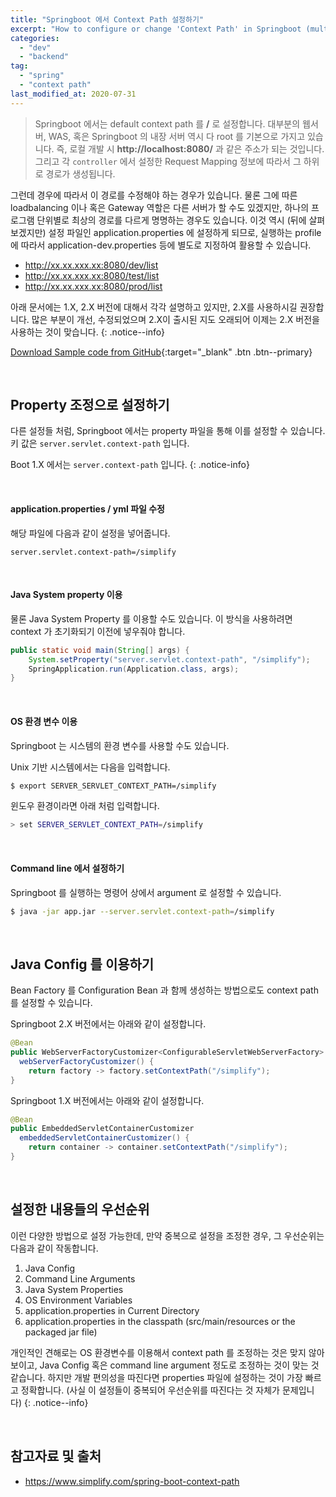 ```yaml
---
title: "Springboot 에서 Context Path 설정하기"
excerpt: "How to configure or change 'Context Path' in Springboot (multiple options for this setting)"
categories:
  - "dev"
  - "backend"
tag:
  - "spring"
  - "context path"
last_modified_at: 2020-07-31
---
```


> Springboot 에서는 default context path 를 **/** 로 설정합니다. 대부분의 웹서버, WAS, 혹은 Springboot 의 내장 서버 역시 다 root 를 기본으로 가지고 있습니다. 즉, 로컬 개발 시 **http://localhost:8080/** 과 같은 주소가 되는 것입니다. 그리고 각 `controller` 에서 설정한 Request Mapping 정보에 따라서 그 하위로 경로가 생성됩니다. 

그런데 경우에 따라서 이 경로를 수정해야 하는 경우가 있습니다. 물론 그에 따른 loadbalancing 이나 혹은 Gateway 역할은 다른 서버가 할 수도 있겠지만, 하나의 프로그램 단위별로 최상의 경로를 다르게 명명하는 경우도 있습니다. 이것 역시 (뒤에 살펴보겠지만) 설정 파일인 application.properties 에 설정하게 되므로, 실행하는 profile 에 따라서 application-dev.properties 등에 별도로 지정하여 활용할 수 있습니다. 

- http://xx.xx.xxx.xx:8080/dev/list
- http://xx.xx.xxx.xx:8080/test/list
- http://xx.xx.xxx.xx:8080/prod/list

아래 문서에는 1.X, 2.X 버전에 대해서 각각 설명하고 있지만, 2.X를 사용하시길 권장합니다. 많은 부분이 개선, 수정되었으며 2.X이 출시된 지도 오래되어 이제는 2.X 버전을 사용하는 것이 맞습니다.
{: .notice--info}

[Download Sample code from GitHub](https://github.com/Simplify-Criss/SampleProjects/tree/master/contextPathExample){:target="_blank" .btn .btn--primary}

<br/>

## Property 조정으로 설정하기

다른 설정들 처럼, Springboot 에서는 property 파일을 통해 이를 설정할 수 있습니다. 키 값은 `server.servlet.context-path` 입니다.

Boot 1.X 에서는 `server.context-path` 입니다.
{: .notice-info}

<br/>

#### application.properties / yml 파일 수정

해당 파일에 다음과 같이 설정을 넣어줍니다. 

```properties
server.servlet.context-path=/simplify
```

<br/>

#### Java System property 이용

물론 Java System Property 를 이용할 수도 있습니다. 이 방식을 사용하려면 context 가 초기화되기 이전에 넣우줘야 합니다.

```java
public static void main(String[] args) {
    System.setProperty("server.servlet.context-path", "/simplify");
    SpringApplication.run(Application.class, args);
}
```

<br/>

#### OS 환경 변수 이용

Springboot 는 시스템의 환경 변수를 사용할 수도 있습니다. 

Unix 기반 시스템에서는 다음을 입력합니다.

```sh
$ export SERVER_SERVLET_CONTEXT_PATH=/simplify
```

윈도우 환경이라면 아래 처럼 입력합니다.

```sh
> set SERVER_SERVLET_CONTEXT_PATH=/simplify
```

<br/>

#### Command line 에서 설정하기

Springboot 를 실행하는 명령어 상에서 argument 로 설정할 수 있습니다. 

```sh
$ java -jar app.jar --server.servlet.context-path=/simplify
```

<br/>

## Java Config 를 이용하기

Bean Factory 를 Configuration Bean 과 함께 생성하는 방법으로도 context path 를 설정할 수 있습니다. 

Springboot 2.X 버전에서는 아래와 같이 설정합니다.

```java
@Bean
public WebServerFactoryCustomizer<ConfigurableServletWebServerFactory>
  webServerFactoryCustomizer() {
    return factory -> factory.setContextPath("/simplify");
}
```

Springboot 1.X 버전에서는 아래와 같이 설정합니다.

```java
@Bean
public EmbeddedServletContainerCustomizer
  embeddedServletContainerCustomizer() {
    return container -> container.setContextPath("/simplify");
}
```

<br/>

## 설정한 내용들의 우선순위

이런 다양한 방법으로 설정 가능한데, 만약 중복으로 설정을 조정한 경우, 그 우선순위는 다음과 같이 작동합니다. 

1. Java Config
2. Command Line Arguments
3. Java System Properties
4. OS Environment Variables
5. application.properties in Current Directory
6. application.properties in the classpath (src/main/resources or the packaged jar file)

개인적인 견해로는 OS 환경변수를 이용해서 context path 를 조정하는 것은 맞지 않아 보이고, Java Config 혹은 command line argument 정도로 조정하는 것이 맞는 것 같습니다. 하지만 개발 편의성을 따진다면 properties 파일에 설정하는 것이 가장 빠르고 정확합니다. (사실 이 설정들이 중복되어 우선순위를 따진다는 것 자체가 문제입니다) 
{: .notice--info}

<br/>

## 참고자료 및 출처

- https://www.simplify.com/spring-boot-context-path